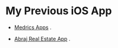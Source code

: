 # My Previous iOS App

* [Medrics Apps](https://www.youtube.com/channel/UCkIeXpnfQwgBxLZh9JJUbww/videos) . 

* [Abraj Real Estate App](https://github.com/muhammadalkhalaf/My-Previous-Apps/blob/master/Abraj-Real-Estate.md) .
